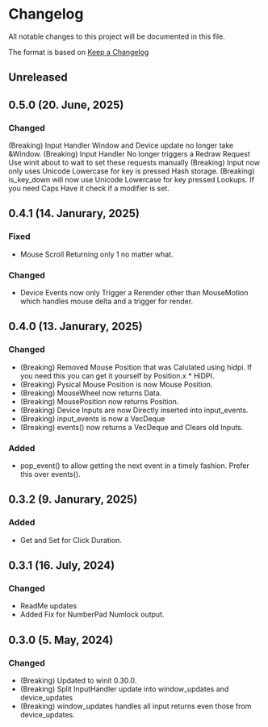 # Changelog

All notable changes to this project will be documented in this file.

The format is based on [Keep a Changelog](https://keepachangelog.com/en/1.0.0/)
## Unreleased

## 0.5.0 (20. June, 2025)

### Changed
(Breaking) Input Handler Window and Device update no longer take &Window.
(Breaking) Input Handler No longer triggers a Redraw Request Use winit about to wait to set these requests manually
(Breaking) Input now only uses Unicode Lowercase for key is pressed Hash storage.
(Breaking) is_key_down will now use Unicode Lowercase for key pressed Lookups. If you need Caps Have it check if a modifier is set.

## 0.4.1 (14. Janurary, 2025)
### Fixed
- Mouse Scroll Returning only 1 no matter what.

### Changed
- Device Events now only Trigger a Rerender other than MouseMotion which handles mouse delta and a trigger for render.

## 0.4.0 (13. Janurary, 2025)
### Changed
- (Breaking) Removed Mouse Position that was Calulated using hidpi. If you need this you can get it yourself by Position.x * HiDPI.
- (Breaking) Pysical Mouse Position is now Mouse Position.
- (Breaking) MouseWheel now returns Data.
- (Breaking) MousePosition now returns Position.
- (Breaking) Device Inputs are now Directly inserted into input_events.
- (Breaking) input_events is now a VecDeque
- (Breaking) events() now  returns a VecDeque<InputEvent> and Clears old Inputs.

### Added
- pop_event() to allow getting the next event in a timely fashion. Prefer this over events().

## 0.3.2 (9. Janurary, 2025)
### Added
- Get and Set for Click Duration.

## 0.3.1 (16. July, 2024)
### Changed
- ReadMe updates
- Added Fix for NumberPad Numlock output.

## 0.3.0 (5. May, 2024)
### Changed
- (Breaking) Updated to winit 0.30.0.
- (Breaking) Split InputHandler update into window_updates and device_updates
- (Breaking) window_updates handles all input returns even those from device_updates.

